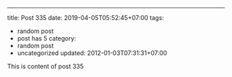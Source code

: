 ---
title: Post 335
date: 2019-04-05T05:52:45+07:00
tags:
  - random post
  - post has 5
category:
  - random post
  - uncategorized
updated: 2012-01-03T07:31:31+07:00

This is content of post 335